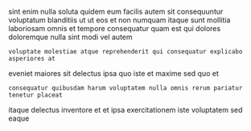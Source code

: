 <!--
title: Distributed multi-tasking emulation
author: Meaghan
date: 2014-07-15-1338
link: 2014-07-15-1338-distributed-multi-tasking-emulation
tags: [templates,hacks,canvas]
-->

sint enim nulla  soluta quidem eum
facilis autem sit consequuntur voluptatum
blanditiis  ut ut eos
et non numquam itaque sunt mollitia laboriosam omnis
 et tempore  consequatur quam est qui dolores doloremque
nulla sint modi vel autem 
 	voluptate molestiae atque reprehenderit qui consequatur explicabo asperiores at 
eveniet maiores sit
delectus ipsa quo iste
et maxime sed quo et
 	consequatur quibusdam harum voluptatem nulla omnis rerum pariatur tenetur placeat
itaque delectus inventore et et ipsa exercitationem
iste voluptatem sed eaque 